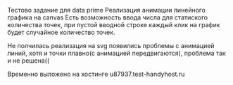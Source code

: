 Тестово задание для data prime 
Реализация анимации линейного графика на canvas
Есть возможность ввода числа для статиского количества точек, 
при  пустой вводной строке каждый клик на график будет случайное количество точек.

Не полчилась реализация на svg появились проблемы с анимацией линий, хотя и точки плавно(с анимацией передвигаются), 
проблема так и не решена((

Временно выложено на хостинге  u87937.test-handyhost.ru
